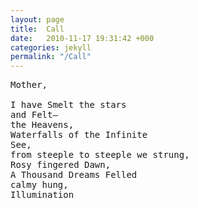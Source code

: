 ```yaml
---
layout: page
title:  Call
date:   2010-11-17 19:31:42 +000
categories: jekyll
permalink: "/Call"
---
```

<pre>
Mother,

I have Smelt the stars
and Felt—
the Heavens, 
Waterfalls of the Infinite
See, 
from steeple to steeple we strung,  
Rosy fingered Dawn,
A Thousand Dreams Felled
calmy hung,
Illumination
</pre>